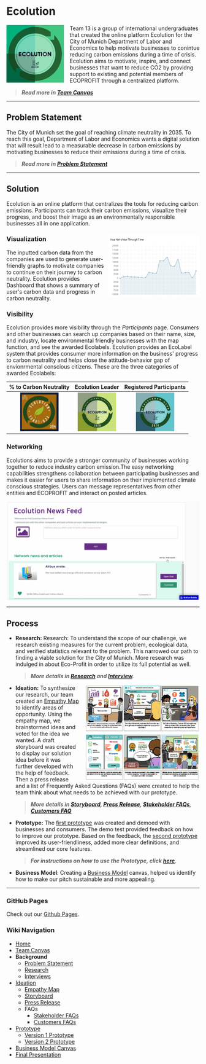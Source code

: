 
# Ecolution
<img align="left" src="Version 2 Prototype/ECOLUTION label.jpeg" width="150" height="150" style="margin-right:15px">
Team 13 is a group of international undergraduates that created the online platform Ecolution for the City of Munich Department of Labor and Economics to help motivate businesses to conintue reducing carbon emissions during a time of crisis. Ecolution aims to motivate, inspire, and connect businesses that want to reduce CO2 by providng support to existing and potential members of ECOPROFIT through a centralized platform. 

   >_**Read more in [Team Canvas](https://github.com/gxc-international-innovation-challenge/gxc-team-13/wiki/Problem-Statement)**_






---
## Problem Statement
The City of Munich set the goal of reaching climate neutrality in 2035. To reach this goal, Department of Labor and Economics wants a digital solution that will result lead to a measurable decrease in carbon emissions by motivating businesses to reduce their emissions during a time of crisis. 

   >_**Read more in [Problem Statement](https://github.com/gxc-international-innovation-challenge/gxc-team-13/wiki/Problem-Statement)**_



---

## Solution
Ecolution is an online platform that centralizes the tools for reducing carbon emissions. Participants can track their carbon emissions, visualize their progress, and boost their image as an environmentally responsible businesses all in one application. 

### Visualization <img align="right" src="Prototype Instruction Images/Graph.png" width="240" height="160">

The inputted carbon data from the companies are used to generate user-friendly graphs to motivate companies to continue on their journey to carbon neutrality. Ecolution provides Dashboard that shows a summary of user's carbon data and progress in carbon neutrality.





### Visibility
 Ecolution provides more visibility through the _Participants_ page. Consumers and other businesses can search up companies based on their name, size, and industry, locate environmental friendly businesses with the map function, and see the awarded Ecolabels. Ecolution provides an EcoLabel system that provides consumer more information on the business' progress to carbon neutrality and helps close the attitude-behavior gap of envionrmental conscious citizens. These are the three categories of awarded Ecolabels: 

% to Carbon Neutrality     |  Ecolution Leader             | Registered Participants        | 
:-------------------------:|:-----------------------------:|:------------------------------:|
<img src="Version 2 Prototype/25 label.jpeg" width="100"> | <img src="Version 2 Prototype/ecolabel leader.png" width="100"> | <img src="Version 2 Prototype/Ecolabel Participants.png" width="100">


### Networking

Ecolutions aims to provide a stronger community of businesses working together to reduce industry carbon emission.The easy networking capabilities strengthens collaboration  between participating businesses and makes it easier for users to share information on their implemented climate conscious strategies. Users can message representatives from other entities and ECOPROFIT and interact on posted articles.

![Network](https://raw.githubusercontent.com/gxc-international-innovation-challenge/gxc-team-13/main/network.gif?token=AL3VS6IUE4F5SJXZFIK6W2K74BPJG)


---
## Process
- **Research:** Research: To understand the scope of our challenge, we research existing measures for the current problem, ecological data, and verified statistics relevant to the problem. This narrowed our path to finding a viable solution for the City of Munich. More research was indulged in about Eco-Profit in order to utilize its full potential as well. 
     >  _**More details in [Research](https://github.com/gxc-international-innovation-challenge/gxc-team-13/wiki/Research) and [Interview](https://github.com/gxc-international-innovation-challenge/gxc-team-13/wiki/Interviews).**_
- **Ideation:**    <img align="right" src="Storyboard_V2.JPG" width="300" height="250" style="margin-left:15px">
To synthesize our research, our team created an [Empathy Map]() to identify areas of opportunity. Using the empathy map, we brainstormed ideas and voted for the idea we wanted. A draft storyboard was created to display our solution idea before it was further developed with the help of feedback. Then a press release and a list of Frequently Asked Questions (FAQs) were created to help the team think about what needs to be achieved with our prototype. 
     > _**More details in [Storyboard](https://github.com/gxc-international-innovation-challenge/gxc-team-13/wiki/Storyboard), [Press Release](https://github.com/gxc-international-innovation-challenge/gxc-team-13/wiki/Press-Release), [Stakeholder FAQs](https://github.com/gxc-international-innovation-challenge/gxc-team-13/wiki/Stakeholder-FAQs), [Customers FAQ](https://github.com/gxc-international-innovation-challenge/gxc-team-13/wiki/Customers-FAQs)**_
- **Prototype:** The [first prototype](https://github.com/gxc-international-innovation-challenge/gxc-team-13/wiki/Version-1-Prototype) was created and demoed with businesses and consumers. The demo test provided feedback on how to improve our prototype. Based on the feedback, the [second prototype](https://github.com/gxc-international-innovation-challenge/gxc-team-13/wiki/Version-2-Prototype) improved its user-friendliness, added more clear definitions, and streamlined our core features. 
     >  _**For instructions on how to use the Prototype, click [here](https://github.com/gxc-international-innovation-challenge/gxc-team-13/wiki/Prototype).**_
     
- **Business Model**: Creating a [Business Model](https://github.com/gxc-international-innovation-challenge/gxc-team-13/wiki/Business-Model-Canvas) canvas, helped us identify how to make our pitch sustainable and more appealing. 


---
### GitHub Pages
Check out our [Github Pages](https://gxc-international-innovation-challenge.github.io/gxc-team-13/).

### Wiki Navigation
* [Home](https://github.com/gxc-international-innovation-challenge/gxc-team-13/wiki)
* [Team Canvas](https://github.com/gxc-international-innovation-challenge/gxc-team-13/wiki/Team-Canvas)
* **Background**
  * [Problem Statement](https://github.com/gxc-international-innovation-challenge/gxc-team-13/wiki/Problem-Statement)
  * [Research](https://github.com/gxc-international-innovation-challenge/gxc-team-13/wiki/Research)
  * [Interviews](https://github.com/gxc-international-innovation-challenge/gxc-team-13/wiki/Interviews)
* [Ideation](https://github.com/gxc-international-innovation-challenge/gxc-team-13/wiki/Ideation)
  * [Empathy Map](https://github.com/gxc-international-innovation-challenge/gxc-team-13/wiki/Empathy-Map)
  * [Storyboard](https://github.com/gxc-international-innovation-challenge/gxc-team-13/wiki/Storyboard)
  * [Press Release](https://github.com/gxc-international-innovation-challenge/gxc-team-13/wiki/Press-Release)
  * FAQs 
	* [Stakeholder FAQs](https://github.com/gxc-international-innovation-challenge/gxc-team-13/wiki/Stakeholder-FAQs)
	* [Customers FAQs](https://github.com/gxc-international-innovation-challenge/gxc-team-13/wiki/Customers-FAQs)
* [Prototype](https://github.com/gxc-international-innovation-challenge/gxc-team-13/wiki/Prototype)
  * [Version 1 Prototype](https://github.com/gxc-international-innovation-challenge/gxc-team-13/wiki/Version-1-Prototype)
  * [Version 2 Prototype](https://github.com/gxc-international-innovation-challenge/gxc-team-13/wiki/Version-2-Prototype)
* [Business Model Canvas](https://github.com/gxc-international-innovation-challenge/gxc-team-13/wiki/Business-Model-Canvas)
* [Final Presentation](https://github.com/gxc-international-innovation-challenge/gxc-team-13/wiki/Final-Presentation)

